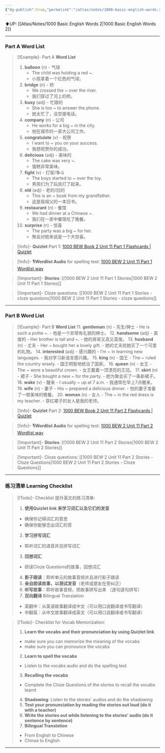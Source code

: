 ```yaml
---
{"dg-publish":true,"permalink":"/atlas/notes/1000-basic-english-words-2-unit-11/"}
---
```


⬆️UP: [[Atlas/Notes/1000 Basic English Words 2\|1000 Basic English Words 2]]

---
### Part A Word List

> [!Example]- Part A **Word List**
> 1. **balloon** (n) - 气球
>     - The child was holding a red ~.
>     - 小孩拿着一个红色的气球。
> 2. **bridge** (n) - 桥
>     - We crossed the ~ over the river.
>     - 我们穿过了河上的桥。
> 3. **busy** (adj) - 忙碌的
>     - She is too ~ to answer the phone.
>     - 她太忙了，没空接电话。
> 4. **company** (n) - 公司
>     - He works for a big ~ in the city.
>     - 他在城市的一家大公司工作。
> 5. **congratulate** (v) - 祝贺
>     - I want to ~ you on your success.
>     - 我想祝贺你的成功。
> 6. **delicious** (adj) - 美味的
>     - The cake was very ~.
>     - 蛋糕非常美味。
> 7. **fight** (v) - 打架/争斗
>     - The boys started to ~ over the toy.
>     - 男孩们为了玩具打了起来。
> 8. **old** (adj) - 老的/旧的
>     - This is an ~ book from my grandfather.
>     - 这是我祖父的一本旧书。
> 9. **restaurant** (n) - 餐馆
>     - We had dinner at a Chinese ~.
>     - 我们在一家中餐馆吃了晚餐。
> 10. **surprise** (n) - 惊喜
>     - The party was a big ~ for her.
>     - 聚会对她来说是一个大惊喜。

> [!info]- **Quizlet** Part 1: [1000 BEW Book 2 Unit 11 Part 1 Flashcards | Quizlet]()

> [!info]- 🎙️**Wordlist Audio** for spelling test: [1000 BEW 2 Unit 11 Part 1 Wordlist.wav]()

> [!important]- **Stories**: [[1000 BEW 2 Unit 11 Part 1 Stories\|1000 BEW 2 Unit 11 Part 1 Stories]]

> [!important]- Cloze questions: [[1000 BEW 2 Unit 11 Part 1 Stories - cloze questions\|1000 BEW 2 Unit 11 Part 1 Stories - cloze questions]]

---
### Part B Word List

> [!Example]- Part B **Word List**
> 11. **gentleman** (n) - 先生/绅士
>     - He is such a polite ~.
>     - 他是一个非常有礼貌的绅士。
> 12. **handsome** (adj) - 英俊的
>     - Her brother is tall and ~.
>     - 她的哥哥又高又英俊。
> 13. **husband** (n) - 丈夫
>     - Her ~ bought her a lovely gift.
>     - 她的丈夫给她买了一个可爱的礼物。
> 14. **interested** (adj) - 感兴趣的
>     - I’m ~ in learning new languages.
>     - 我对学习新语言感兴趣。
> 15. **king** (n) - 国王
>     - The ~ ruled the country wisely.
>     - 国王明智地统治了国家。
> 16. **queen** (n) - 女王
>     - The ~ wore a beautiful crown.
>     - 女王戴着一顶漂亮的王冠。
> 17. **skirt** (n) - 裙子
>     - She bought a new ~ for the party.
>     - 她为聚会买了一条新裙子。
> 18. **wake** (v) - 醒来
>     - I usually ~ up at 7 a.m.
>     - 我通常在早上7点醒来。
> 19. **wife** (n) - 妻子
>     - His ~ prepared a delicious dinner.
>     - 他的妻子准备了一顿美味的晚餐。
> 20. **woman** (n) - 女人
>     - The ~ in the red dress is my teacher.
>     - 穿红裙子的女人是我的老师。

> [!info]- **Quizlet** Part 2: [1000 BEW Book 2 Unit 11 Part 2 Flashcards | Quizlet]()

> [!info]- 🎙️**Wordlist Audio** for spelling test: [1000 BEW 2 Unit 11 Part 2 Wordlist.wav]()

> [!important]- **Stories**: [[1000 BEW 2 Unit 11 Part 2 Stories\|1000 BEW 2 Unit 11 Part 2 Stories]]

> [!important]- Cloze questions: [[1000 BEW 2 Unit 11 Part 2 Stories - Cloze Questions\|1000 BEW 2 Unit 11 Part 2 Stories - Cloze Questions]]


---- 
### 练习清单 Learning Checklist

> [!Todo]- Checklist 提升英文的练习清单:
> 1. **使用Quizlet link 来学习词汇以及它们的发音** 
>	- 确保你记得词汇的意思 
>	- 确保你能够念出词汇的音 
> 2. **学习拼写词汇** 
>	- 聆听词汇的语音并且拼写词汇 
> 3. **回想词汇**
>	- 研读Cloze Questions的故事，回想词汇 
> 4. **影子跟读**：聆听单元的故事音频并且进行影子跟读 
> 5. **亲自朗读故事，以测试发音**（老师或朋友在旁纠正）
> 6. **听写故事**：聆听故事音频，把故事拼写出来 （逐句逐句拼写）
> 7. **双向翻译** Bilingual Translation 
>	- 英翻中：从英语故事翻译成中文（可以用口说翻译或书写翻译）
>	- 中翻英：从中文故事翻译成英文（可以用口说翻译或书写翻译）

> [!Todo]- Checklist for Vocab Memorization:
> 
> 1. **Learn the vocabs and their pronunciation by using Quizlet link**
>	- make sure you can memorize the meaning of the vocabs
>	- make sure you can pronounce the vocabs
> 2. **Learn to spell the vocabs**
>	- Listen to the vocabs audio and do the spelling test
> 3. **Recalling the vocabs**
>	- Complete the Cloze Questions of the stories to recall the vocabs learnt
> 4. **Shadowing**: Listen to the stories' audios and do the shadowing
> 5. **Test your pronunciation by reading the stories out loud (do it with a teacher)**
> 6. **Write the stories out while listening to the stories' audio (do it sentence by sentence)**
> 7. **Bilingual Translation** 
> 	- From English to Chinese
> 	- Chinse to English


---
